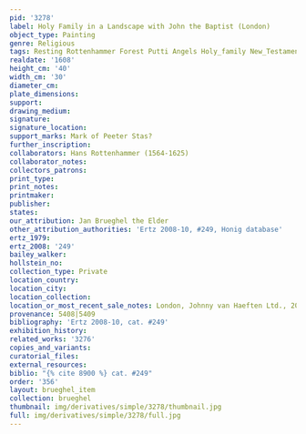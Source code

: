```yaml
---
pid: '3278'
label: Holy Family in a Landscape with John the Baptist (London)
object_type: Painting
genre: Religious
tags: Resting Rottenhammer Forest Putti Angels Holy_family New_Testament Flowers
realdate: '1608'
height_cm: '40'
width_cm: '30'
diameter_cm: 
plate_dimensions: 
support: 
drawing_medium: 
signature: 
signature_location: 
support_marks: Mark of Peeter Stas?
further_inscription: 
collaborators: Hans Rottenhammer (1564-1625)
collaborator_notes: 
collectors_patrons: 
print_type: 
print_notes: 
printmaker: 
publisher: 
states: 
our_attribution: Jan Brueghel the Elder
other_attribution_authorities: 'Ertz 2008-10, #249, Honig database'
ertz_1979: 
ertz_2008: '249'
bailey_walker: 
hollstein_no: 
collection_type: Private
location_country: 
location_city: 
location_collection: 
location_or_most_recent_sale_notes: London, Johnny van Haeften Ltd., 2007
provenance: 5408|5409
bibliography: 'Ertz 2008-10, cat. #249'
exhibition_history: 
related_works: '3276'
copies_and_variants: 
curatorial_files: 
external_resources: 
biblio: "{% cite 8900 %} cat. #249"
order: '356'
layout: brueghel_item
collection: brueghel
thumbnail: img/derivatives/simple/3278/thumbnail.jpg
full: img/derivatives/simple/3278/full.jpg
---
```

